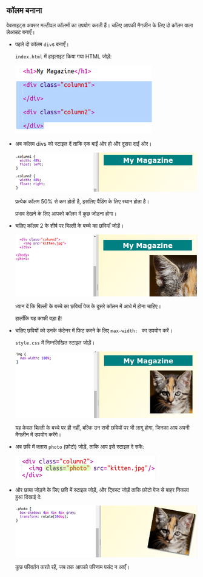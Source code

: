 ## कॉलम बनाना

वेबसाइट्स अक्सर मल्टीपल कॉलमों का उपयोग करती हैं। चलिए आपकी मैगज़ीन के लिए दो कॉलम वाला लेआउट बनाएँ।



+ पहले दो कॉलम `div`s बनाएँ।

	`index.html` में हाइलाइट किया गया HTML जोड़ें:

	![screenshot](images/magazine-columns.png)

+ अब कॉलम divs को स्टाइल दें ताकि एक बाईं ओर हो और दूसरा दाईं ओर।

	![screenshot](images/magazine-columns-style.png)

	प्रत्येक कॉलम 50% से कम होती है, इसलिए पैडिंग के लिए स्थान होता है।

	प्रभाव देखने के लिए आपको कॉलम में कुछ जोड़ना होगा।

+ चलिए कॉलम 2 के शीर्ष पर बिल्ली के बच्चे का छवियाँ जोड़ें।

	![screenshot](images/magazine-kitten.png)

	ध्यान दें कि बिल्ली के बच्चे का छवियाँ पेज के दूसरे कॉलम में आधे में होना चाहिए।

	हालाँकि यह काफी बड़ा है!

+ चलिए छवियों को उनके कंटेनर में फिट करने के लिए `max-width: ` का उपयोग करें।

	`style.css` में निम्नलिखित स्टाइल जोड़ें।

	![screenshot](images/magazine-img-width.png)

	यह केवल बिल्ली के बच्चे पर ही नहीं, बल्कि उन सभी छवियों पर भी लागू होगा, जिनका आप अपनी मैगज़ीन में उपयोग करेंगे।

+ अब छवि में क्लास `photo` (फ़ोटो) जोड़ें, ताकि आप इसे स्टाइल दे सकें:

	![screenshot](images/magazine-photo.png)

+ और छाया जोड़ने के लिए छवि में स्टाइल जोड़ें, और ट्विस्ट जोड़ें ताकि फ़ोटो पेज से बाहर निकला हुआ दिखाई दे:

	![screenshot](images/magazine-photo-style.png)

	कुछ परिवर्तन करते रहें, जब तक आपको परिणाम पसंद न आएँ।



